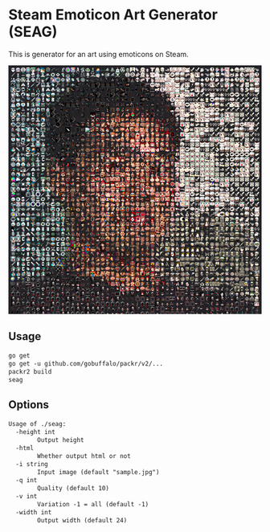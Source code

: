 # Steam Emoticon Art Generator (SEAG)

This is generator for an art using emoticons on Steam.

![screenshot](https://github.com/lon9/seag/blob/master/art/screenshot.png?raw=true, "screenshot")

## Usage

```
go get
go get -u github.com/gobuffalo/packr/v2/...
packr2 build
seag
```


## Options

```
Usage of ./seag:
  -height int
        Output height
  -html
        Whether output html or not
  -i string
        Input image (default "sample.jpg")
  -q int
        Quality (default 10)
  -v int
        Variation -1 = all (default -1)
  -width int
        Output width (default 24)
```
